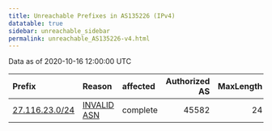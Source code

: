 ```yaml
---
title: Unreachable Prefixes in AS135226 (IPv4)
datatable: true
sidebar: unreachable_sidebar
permalink: unreachable_AS135226-v4.html
---
```


Data as of 2020-10-16 12:00:00 UTC


<div class="datatable-begin"></div>

| Prefix                                                 | Reason                                                                                                 | affected   |   Authorized AS |   MaxLength | Anchor                                       |   unreachable /24s |
|:-------------------------------------------------------|:-------------------------------------------------------------------------------------------------------|:-----------|----------------:|------------:|:---------------------------------------------|-------------------:|
| [27.116.23.0/24](https://stat.ripe.net/27.116.23.0/24) | [INVALID ASN](https://rpki-validator.ripe.net/announcement-preview?asn=AS135226&prefix=27.116.23.0/24) | complete   |           45582 |          24 | [APNIC](unreachable_APNIC_RPKI_Root-v4.html) |                  1 |

<div class="datatable-end"></div>